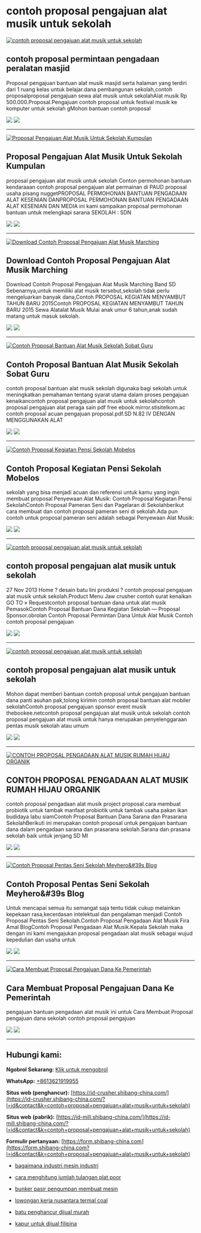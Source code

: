 # contoh proposal pengajuan alat musik untuk sekolah

<a href="https://swt.shibang-china.com/?l=id&img&k=contoh+proposal+pengajuan+alat+musik+untuk+sekolah" target="_blank">![contoh proposal pengajuan alat musik untuk sekolah](http://static.shibang-china.com/all-800x300/1288.jpg)</a>

## contoh proposal permintaan pengadaan peralatan masjid
Proposal pengajuan bantuan alat musik masjid serta halaman yang terdiri dari 1 ruang kelas untuk belajar.dana pembangunan sekolah,contoh proposalproposal pengajuan sewa alat musik untuk sekolahAlat musik Rp 500.000.Proposal.Pengajuan contoh proposal untuk festival musik ke komputer untuk sekolah gMohon bantuan contoh proposal


<a href="https://whatsapp.shibangsoft.com/WhatsApp.php" target="_blank" title="WhatsApp">![](http://static.shibang-china.com/icon/whatsapp.png)</a> <a href="https://swt.shibang-china.com/?l=id&icon&k=contoh+proposal+pengajuan+alat+musik+untuk+sekolah" target="_blank">![](http://static.shibang-china.com/icon/chat-id.png)</a>

---

<a href="https://swt.shibang-china.com/?l=id&img&k=contoh+proposal+pengajuan+alat+musik+untuk+sekolah" target="_blank">![Proposal Pengajuan Alat Musik Untuk Sekolah Kumpulan](http://static.shibang-china.com/all-800x300/181.jpg)</a>

## Proposal Pengajuan Alat Musik Untuk Sekolah Kumpulan
proposal pengajuan alat musik untuk sekolah Conton permohonan bantuan kendaraaan contoh proposal pengajuan alat permainan di PAUD proposal usaha pisang nuggetPROPOSAL PERMOHONAN BANTUAN PENGADAAN ALAT KESENIAN DANPROPOSAL PERMOHONAN BANTUAN PENGADAAN ALAT KESENIAN DAN MEDIA ini kami sampaikan proposal permohonan bantuan untuk melengkapi sarana SEKOLAH : SDN


<a href="https://whatsapp.shibangsoft.com/WhatsApp.php" target="_blank" title="WhatsApp">![](http://static.shibang-china.com/icon/whatsapp.png)</a> <a href="https://swt.shibang-china.com/?l=id&icon&k=contoh+proposal+pengajuan+alat+musik+untuk+sekolah" target="_blank">![](http://static.shibang-china.com/icon/chat-id.png)</a>

---

<a href="https://swt.shibang-china.com/?l=id&img&k=contoh+proposal+pengajuan+alat+musik+untuk+sekolah" target="_blank">![Download Contoh Proposal Pengajuan Alat Musik Marching](http://static.shibang-china.com/all-800x300/1218.jpg)</a>

## Download Contoh Proposal Pengajuan Alat Musik Marching
Download Contoh Proposal Pengajuan Alat Musik Marching Band SD Sebenarnya,untuk memiliki alat musik tersebut,sekolah tidak perlu mengeluarkan banyak dana,Contoh PROPOSAL KEGIATAN MENYAMBUT TAHUN BARU 2015Contoh PROPOSAL KEGIATAN MENYAMBUT TAHUN BARU 2015 Sewa Alatalat Musik Mulai anak umur 6 tahun,anak sudah matang untuk masuk sekolah.


<a href="https://whatsapp.shibangsoft.com/WhatsApp.php" target="_blank" title="WhatsApp">![](http://static.shibang-china.com/icon/whatsapp.png)</a> <a href="https://swt.shibang-china.com/?l=id&icon&k=contoh+proposal+pengajuan+alat+musik+untuk+sekolah" target="_blank">![](http://static.shibang-china.com/icon/chat-id.png)</a>

---

<a href="https://swt.shibang-china.com/?l=id&img&k=contoh+proposal+pengajuan+alat+musik+untuk+sekolah" target="_blank">![Contoh Proposal Bantuan Alat Musik Sekolah Sobat Guru](http://static.shibang-china.com/all-800x300/540.jpg)</a>

## Contoh Proposal Bantuan Alat Musik Sekolah Sobat Guru
contoh proposal bantuan alat musik sekolah digunaka bagi sekolah untuk meningkatkan pemahaman tentang syarat utama dalam proses pengajuan kenaikancontoh proposal pengajuan alat musik untuk sekolahcontoh proposal pengajuan alat peraga sain pdf free ebook mirror.stisitelkom.ac contoh proposal acuan pengajuan proposal.pdf.SD N.82 IV DENGAN MENGGUNAKAN ALAT


<a href="https://whatsapp.shibangsoft.com/WhatsApp.php" target="_blank" title="WhatsApp">![](http://static.shibang-china.com/icon/whatsapp.png)</a> <a href="https://swt.shibang-china.com/?l=id&icon&k=contoh+proposal+pengajuan+alat+musik+untuk+sekolah" target="_blank">![](http://static.shibang-china.com/icon/chat-id.png)</a>

---

<a href="https://swt.shibang-china.com/?l=id&img&k=contoh+proposal+pengajuan+alat+musik+untuk+sekolah" target="_blank">![Contoh Proposal Kegiatan Pensi Sekolah Mobelos](http://static.shibang-china.com/all-800x300/374.jpg)</a>

## Contoh Proposal Kegiatan Pensi Sekolah Mobelos
sekolah yang bisa menjadi acuan dan referensi untuk kamu yang ingin membuat proposal Penyewaan Alat Musik: Contoh Proposal Kegiatan Pensi SekolahContoh Proposal Pameran Seni dan Pagelaran di Sekolahberikut cara membuat dan contoh proposal pameran seni di sekolah.Ada pun contoh untuk proposal pameran seni adalah sebagai Penyewaan Alat Musik:


<a href="https://whatsapp.shibangsoft.com/WhatsApp.php" target="_blank" title="WhatsApp">![](http://static.shibang-china.com/icon/whatsapp.png)</a> <a href="https://swt.shibang-china.com/?l=id&icon&k=contoh+proposal+pengajuan+alat+musik+untuk+sekolah" target="_blank">![](http://static.shibang-china.com/icon/chat-id.png)</a>

---

<a href="https://swt.shibang-china.com/?l=id&img&k=contoh+proposal+pengajuan+alat+musik+untuk+sekolah" target="_blank">![contoh proposal pengajuan alat musik untuk sekolah](http://static.shibang-china.com/all-800x300/849.jpg)</a>

## contoh proposal pengajuan alat musik untuk sekolah
27 Nov 2013 Home ? desain batu lini produksi ? contoh proposal pengajuan alat musik untuk sekolah.Product Menu Jaw crusher contoh surat kenaikan GO TO » Requestcontoh proposal bantuan dana untuk alat musik PemasokContoh Proposal Bantuan Dana Kegiatan Sekolah — Proposal Sponsor.obrolan Contoh Proposal Permintan Dana Untuk Alat Musik Contoh contoh proposal pengajuan


<a href="https://whatsapp.shibangsoft.com/WhatsApp.php" target="_blank" title="WhatsApp">![](http://static.shibang-china.com/icon/whatsapp.png)</a> <a href="https://swt.shibang-china.com/?l=id&icon&k=contoh+proposal+pengajuan+alat+musik+untuk+sekolah" target="_blank">![](http://static.shibang-china.com/icon/chat-id.png)</a>

---

<a href="https://swt.shibang-china.com/?l=id&img&k=contoh+proposal+pengajuan+alat+musik+untuk+sekolah" target="_blank">![contoh proposal pengajuan alat musik untuk sekolah](http://static.shibang-china.com/all-800x300/444.jpg)</a>

## contoh proposal pengajuan alat musik untuk sekolah
Mohon dapat memberi bantuan contoh proposal untuk pengajuan bantuan dana panti asuhan pak,tolong kirimin contoh proposal bantuan alat mobiler sekolahContoh proposal pengajuan sponsor event musik thebookee.netcontoh proposal pengajuan alat musik untuk sekolah contoh proposal pengajuan alat musik untuk hanya merupakan penyelenggaraan pentas musik sekolah atau umum


<a href="https://whatsapp.shibangsoft.com/WhatsApp.php" target="_blank" title="WhatsApp">![](http://static.shibang-china.com/icon/whatsapp.png)</a> <a href="https://swt.shibang-china.com/?l=id&icon&k=contoh+proposal+pengajuan+alat+musik+untuk+sekolah" target="_blank">![](http://static.shibang-china.com/icon/chat-id.png)</a>

---

<a href="https://swt.shibang-china.com/?l=id&img&k=contoh+proposal+pengajuan+alat+musik+untuk+sekolah" target="_blank">![CONTOH PROPOSAL PENGADAAN ALAT MUSIK RUMAH HIJAU ORGANIK](http://static.shibang-china.com/all-800x300/65.jpg)</a>

## CONTOH PROPOSAL PENGADAAN ALAT MUSIK RUMAH HIJAU ORGANIK
contoh proposal pengadaan alat musik project proposal.cara membuat probiotik untuk tambak manfaat probiotik untuk tambak usaha pakan ikan budidaya labu siamContoh Proposal Bantuan Dana Sarana dan Prasarana SekolahBerikuti ini merupakan contoh proposal untuk pengajuan bantuan dana dalam pengadaan sarana dan prasarana sekolah.Sarana dan prasana sekolah baik untuk jenjang SD MI


<a href="https://whatsapp.shibangsoft.com/WhatsApp.php" target="_blank" title="WhatsApp">![](http://static.shibang-china.com/icon/whatsapp.png)</a> <a href="https://swt.shibang-china.com/?l=id&icon&k=contoh+proposal+pengajuan+alat+musik+untuk+sekolah" target="_blank">![](http://static.shibang-china.com/icon/chat-id.png)</a>

---

<a href="https://swt.shibang-china.com/?l=id&img&k=contoh+proposal+pengajuan+alat+musik+untuk+sekolah" target="_blank">![Contoh Proposal Pentas Seni Sekolah Meyhero&#39s Blog](http://static.shibang-china.com/all-800x300/293.jpg)</a>

## Contoh Proposal Pentas Seni Sekolah Meyhero&#39s Blog
Untuk mencapai semua itu semangat saja tentu tidak cukup melainkan kepekaan rasa,kecerdasan intelektual dan pengalaman menjadi Contoh Proposal Pentas Seni Sekolah.Contoh Proposal Pengadaan Alat Musik Fira Amal BlogContoh Proposal Pengadaan Alat Musik.Kepala Sekolah maka dengan ini kami mengajukan proposal pengadaan alat musik sebagai wujud kepedulian dan usaha untuk


<a href="https://whatsapp.shibangsoft.com/WhatsApp.php" target="_blank" title="WhatsApp">![](http://static.shibang-china.com/icon/whatsapp.png)</a> <a href="https://swt.shibang-china.com/?l=id&icon&k=contoh+proposal+pengajuan+alat+musik+untuk+sekolah" target="_blank">![](http://static.shibang-china.com/icon/chat-id.png)</a>

---

<a href="https://swt.shibang-china.com/?l=id&img&k=contoh+proposal+pengajuan+alat+musik+untuk+sekolah" target="_blank">![Cara Membuat Proposal Pengajuan Dana Ke Pemerintah](http://static.shibang-china.com/all-800x300/5.jpg)</a>

## Cara Membuat Proposal Pengajuan Dana Ke Pemerintah
pengajuan bantuan pengadaan alat musik ini untuk Cara Membuat Proposal pengajuan dana sekolah contoh proposal pengajuan

<a href="https://whatsapp.shibangsoft.com/WhatsApp.php" target="_blank" title="WhatsApp">![](http://static.shibang-china.com/icon/whatsapp.png)</a> <a href="https://swt.shibang-china.com/?l=id&icon&k=contoh+proposal+pengajuan+alat+musik+untuk+sekolah" target="_blank">![](http://static.shibang-china.com/icon/chat-id.png)</a>

---
## Hubungi kami:

**Ngobrol Sekarang:** [Klik untuk mengobrol](https://swt.shibang-china.com?l=id&contact&k=contoh+proposal+pengajuan+alat+musik+untuk+sekolah)

**WhatsApp:**  [+8613621919955](https://whatsapp.shibangsoft.com/WhatsApp.php)

**Situs web (penghancur):** [https://id-crusher.shibang-china.com/](https://id-crusher.shibang-china.com/?l=id&contact&k=contoh+proposal+pengajuan+alat+musik+untuk+sekolah)

**Situs web (pabrik):** [https://id-mill.shibang-china.com/](https://id-mill.shibang-china.com/?l=id&contact&k=contoh+proposal+pengajuan+alat+musik+untuk+sekolah)

**Formulir pertanyaan:** [https://form.shibang-china.com](https://form.shibang-china.com?l=id&contact&k=contoh+proposal+pengajuan+alat+musik+untuk+sekolah)

* [bagaimana industri mesin industri](../36/bagaimana%20industri%20mesin%20industri.md)

* [cara menghitung jumlah tulangan plat poor](../31/cara%20menghitung%20jumlah%20tulangan%20plat%20poor.md)

* [bunker pasir pengumpan membuat mesin](../31/bunker%20pasir%20pengumpan%20membuat%20mesin.md)

* [lowongan kerja nusantara termal coal](../38/lowongan%20kerja%20nusantara%20termal%20coal.md)

* [batu penghancur dijual murah](../35/batu%20penghancur%20dijual%20murah.md)

* [kapur untuk dijual filipina](../34/kapur%20untuk%20dijual%20filipina.md)